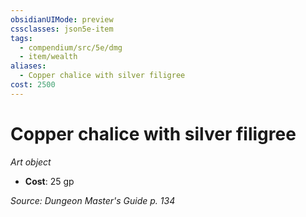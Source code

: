 ```yaml
---
obsidianUIMode: preview
cssclasses: json5e-item
tags:
  - compendium/src/5e/dmg
  - item/wealth
aliases:
  - Copper chalice with silver filigree
cost: 2500
---
```

# Copper chalice with silver filigree
*Art object*  

- **Cost**: 25 gp

*Source: Dungeon Master's Guide p. 134*
